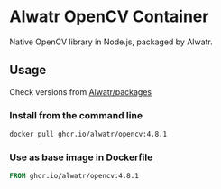 # Alwatr OpenCV Container

Native OpenCV library in Node.js, packaged by Alwatr.

## Usage

Check versions from [Alwatr/packages](https://github.com/Alwatr/containers/pkgs/container/opencv)

### Install from the command line

```bash
docker pull ghcr.io/alwatr/opencv:4.8.1
```

### Use as base image in Dockerfile

```dockerfile
FROM ghcr.io/alwatr/opencv:4.8.1
```
